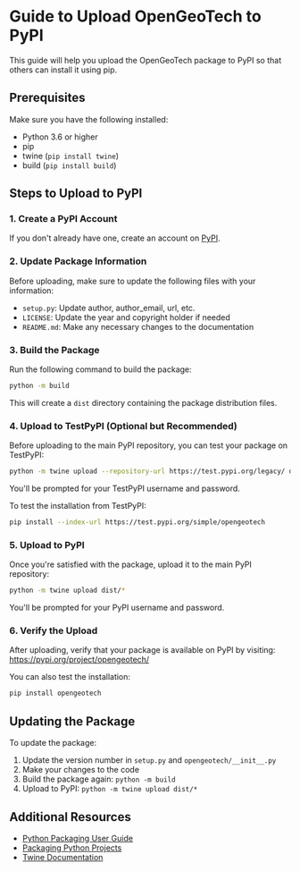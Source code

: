 # Guide to Upload OpenGeoTech to PyPI

This guide will help you upload the OpenGeoTech package to PyPI so that others can install it using pip.

## Prerequisites

Make sure you have the following installed:
- Python 3.6 or higher
- pip
- twine (`pip install twine`)
- build (`pip install build`)

## Steps to Upload to PyPI

### 1. Create a PyPI Account

If you don't already have one, create an account on [PyPI](https://pypi.org/account/register/).

### 2. Update Package Information

Before uploading, make sure to update the following files with your information:
- `setup.py`: Update author, author_email, url, etc.
- `LICENSE`: Update the year and copyright holder if needed
- `README.md`: Make any necessary changes to the documentation

### 3. Build the Package

Run the following command to build the package:

```bash
python -m build
```

This will create a `dist` directory containing the package distribution files.

### 4. Upload to TestPyPI (Optional but Recommended)

Before uploading to the main PyPI repository, you can test your package on TestPyPI:

```bash
python -m twine upload --repository-url https://test.pypi.org/legacy/ dist/*
```

You'll be prompted for your TestPyPI username and password.

To test the installation from TestPyPI:

```bash
pip install --index-url https://test.pypi.org/simple/opengeotech
```

### 5. Upload to PyPI

Once you're satisfied with the package, upload it to the main PyPI repository:

```bash
python -m twine upload dist/*
```

You'll be prompted for your PyPI username and password.

### 6. Verify the Upload

After uploading, verify that your package is available on PyPI by visiting:
https://pypi.org/project/opengeotech/

You can also test the installation:

```bash
pip install opengeotech
```

## Updating the Package

To update the package:

1. Update the version number in `setup.py` and `opengeotech/__init__.py`
2. Make your changes to the code
3. Build the package again: `python -m build`
4. Upload to PyPI: `python -m twine upload dist/*`

## Additional Resources

- [Python Packaging User Guide](https://packaging.python.org/)
- [Packaging Python Projects](https://packaging.python.org/tutorials/packaging-projects/)
- [Twine Documentation](https://twine.readthedocs.io/en/latest/) 